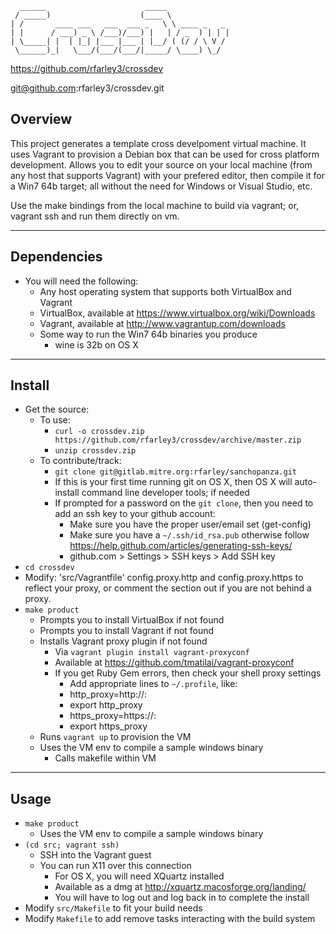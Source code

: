 ```
  ______                      _____
 / _____)                    (____ \
| /       ____ ___   ___  ___ _   \ \ ____ _   _
| |      / ___) _ \ /___)/___) |   | / _  ) | | |
| \_____| |  | |_| |___ |___ | |__/ ( (/ / \ V /
 \______)_|   \___/(___/(___/|_____/ \____) \_/
```
https://github.com/rfarley3/crossdev

git@github.com:rfarley3/crossdev.git

## Overview

This project generates a template cross develpoment virtual machine. It uses Vagrant to provision a Debian box that can be used for cross platform development. Allows you to edit your source on your local machine (from any host that supports Vagrant) with your prefered editor, then compile it for a Win7 64b target; all without the need for Windows or Visual Studio, etc.

Use the make bindings from the local machine to build via vagrant; or, vagrant ssh and run them directly on vm.

------

## Dependencies

* You will need the following:
    * Any host operating system that supports both VirtualBox and Vagrant
    * VirtualBox, available at https://www.virtualbox.org/wiki/Downloads
    * Vagrant, available at http://www.vagrantup.com/downloads
    * Some way to run the Win7 64b binaries you produce
        * wine is 32b on OS X

------

## Install

* Get the source:
    * To use:
        * `curl -o crossdev.zip https://github.com/rfarley3/crossdev/archive/master.zip`
        * `unzip crossdev.zip`
    * To contribute/track:
        * `git clone git@gitlab.mitre.org:rfarley/sanchopanza.git`
        * If this is your first time running git on OS X, then OS X will auto-install command line developer tools; if needed
        * If prompted for a password on the `git clone`, then you need to add an ssh key to your github account:
            * Make sure you have the proper user/email set (get-config)
            * Make sure you have a `~/.ssh/id_rsa.pub` otherwise follow https://help.github.com/articles/generating-ssh-keys/
            * github.com > Settings > SSH keys > Add SSH key
* `cd crossdev`
* Modify: 'src/Vagrantfile' config.proxy.http and config.proxy.https to reflect your proxy, or comment the section out if you are not behind a proxy.
* `make product`
    * Prompts you to install VirtualBox if not found
    * Prompts you to install Vagrant if not found
    * Installs Vagrant proxy plugin if not found
        * Via `vagrant plugin install vagrant-proxyconf`
        * Available at https://github.com/tmatilai/vagrant-proxyconf
        * If you get Ruby Gem errors, then check your shell proxy settings
            * Add appropriate lines to `~/.profile`, like:
            * http_proxy=http://<proxy url>:<proxy port>
            * export http_proxy
            * https_proxy=https://<proxy url>:<proxy port>
            * export https_proxy
    * Runs `vagrant up` to provision the VM
    * Uses the VM env to compile a sample windows binary
        * Calls makefile within VM

-----

## Usage

* `make product`
    * Uses the VM env to compile a sample windows binary
* `(cd src; vagrant ssh)`
    * SSH into the Vagrant guest
    * You can run X11 over this connection
        * For OS X, you will need XQuartz installed
        * Available as a dmg at http://xquartz.macosforge.org/landing/
        * You will have to log out and log back in to complete the install
* Modify `src/Makefile` to fit your build needs
* Modify `Makefile` to add remove tasks interacting with the build system

